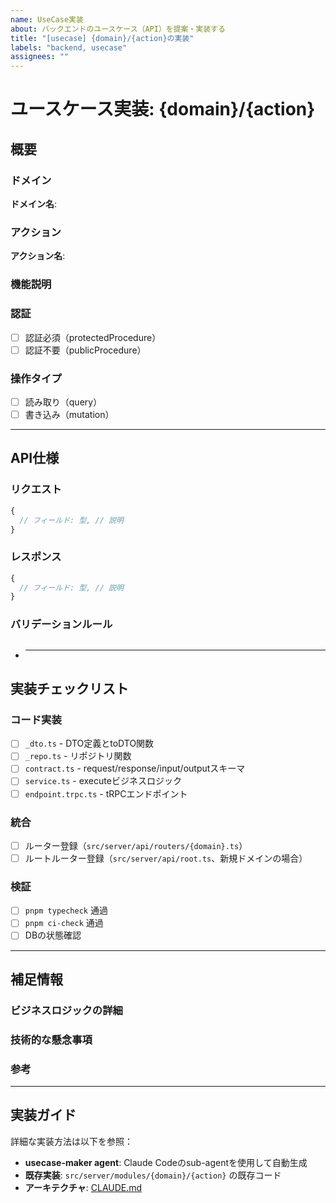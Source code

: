 ```yaml
---
name: UseCase実装
about: バックエンドのユースケース（API）を提案・実装する
title: "[usecase] {domain}/{action}の実装"
labels: "backend, usecase"
assignees: ""
---
```


# ユースケース実装: {domain}/{action}

## 概要

### ドメイン

<!-- 例: note, user, post, comment など -->

**ドメイン名**:

### アクション

<!-- 例: create, update, delete, list, get など -->

**アクション名**:

### 機能説明

<!-- このユースケースが解決する問題や提供する機能を簡潔に説明 -->

### 認証

- [ ] 認証必須（protectedProcedure）
- [ ] 認証不要（publicProcedure）

### 操作タイプ

- [ ] 読み取り（query）
- [ ] 書き込み（mutation）

---

## API仕様

### リクエスト

<!-- contract.tsのrequestになるクライアントから受け取るデータ -->

```typescript
{
  // フィールド: 型, // 説明
}
```

### レスポンス

<!-- contract.tsのresponseになるクライアントに返すデータ -->

```typescript
{
  // フィールド: 型, // 説明
}
```

### バリデーションルール

## <!-- 特殊なバリデーションがあれば記載 -->

- ***

## 実装チェックリスト

### コード実装

- [ ] `_dto.ts` - DTO定義とtoDTO関数
- [ ] `_repo.ts` - リポジトリ関数
- [ ] `contract.ts` - request/response/input/outputスキーマ
- [ ] `service.ts` - executeビジネスロジック
- [ ] `endpoint.trpc.ts` - tRPCエンドポイント

### 統合

- [ ] ルーター登録（`src/server/api/routers/{domain}.ts`）
- [ ] ルートルーター登録（`src/server/api/root.ts`、新規ドメインの場合）

### 検証

- [ ] `pnpm typecheck` 通過
- [ ] `pnpm ci-check` 通過
- [ ] DBの状態確認

---

## 補足情報

### ビジネスロジックの詳細

<!-- 特殊な処理、複雑なロジックがあれば記載 -->

### 技術的な懸念事項

<!-- パフォーマンス、セキュリティ、外部API連携など -->

### 参考

<!-- 関連するissue/PRや既存実装へのリンク -->

---

## 実装ガイド

詳細な実装方法は以下を参照：

- **usecase-maker agent**: Claude Codeのsub-agentを使用して自動生成
- **既存実装**: `src/server/modules/{domain}/{action}` の既存コード
- **アーキテクチャ**: [CLAUDE.md](/CLAUDE.md)
